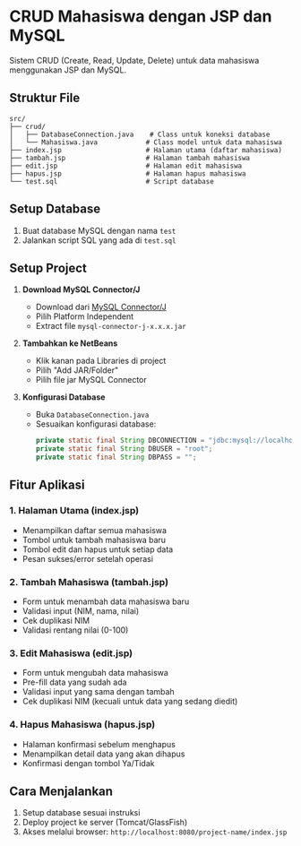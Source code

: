 # CRUD Mahasiswa dengan JSP dan MySQL

Sistem CRUD (Create, Read, Update, Delete) untuk data mahasiswa menggunakan JSP dan MySQL.

## Struktur File

```
src/
├── crud/
│   ├── DatabaseConnection.java    # Class untuk koneksi database
│   └── Mahasiswa.java            # Class model untuk data mahasiswa
├── index.jsp                     # Halaman utama (daftar mahasiswa)
├── tambah.jsp                    # Halaman tambah mahasiswa
├── edit.jsp                      # Halaman edit mahasiswa
├── hapus.jsp                     # Halaman hapus mahasiswa
└── test.sql                      # Script database
```

## Setup Database

1. Buat database MySQL dengan nama `test`
2. Jalankan script SQL yang ada di `test.sql`

## Setup Project

1. **Download MySQL Connector/J**
   - Download dari [MySQL Connector/J](https://dev.mysql.com/downloads/connector/j/)
   - Pilih Platform Independent
   - Extract file `mysql-connector-j-x.x.x.jar`

2. **Tambahkan ke NetBeans**
   - Klik kanan pada Libraries di project
   - Pilih "Add JAR/Folder"
   - Pilih file jar MySQL Connector

3. **Konfigurasi Database**
   - Buka `DatabaseConnection.java`
   - Sesuaikan konfigurasi database:
     ```java
     private static final String DBCONNECTION = "jdbc:mysql://localhost:3306/test";
     private static final String DBUSER = "root";
     private static final String DBPASS = "";
     ```

## Fitur Aplikasi

### 1. Halaman Utama (index.jsp)
- Menampilkan daftar semua mahasiswa
- Tombol untuk tambah mahasiswa baru
- Tombol edit dan hapus untuk setiap data
- Pesan sukses/error setelah operasi

### 2. Tambah Mahasiswa (tambah.jsp)
- Form untuk menambah data mahasiswa baru
- Validasi input (NIM, nama, nilai)
- Cek duplikasi NIM
- Validasi rentang nilai (0-100)

### 3. Edit Mahasiswa (edit.jsp)
- Form untuk mengubah data mahasiswa
- Pre-fill data yang sudah ada
- Validasi input yang sama dengan tambah
- Cek duplikasi NIM (kecuali untuk data yang sedang diedit)

### 4. Hapus Mahasiswa (hapus.jsp)
- Halaman konfirmasi sebelum menghapus
- Menampilkan detail data yang akan dihapus
- Konfirmasi dengan tombol Ya/Tidak

## Cara Menjalankan

1. Setup database sesuai instruksi
2. Deploy project ke server (Tomcat/GlassFish)
3. Akses melalui browser: `http://localhost:8080/project-name/index.jsp`

